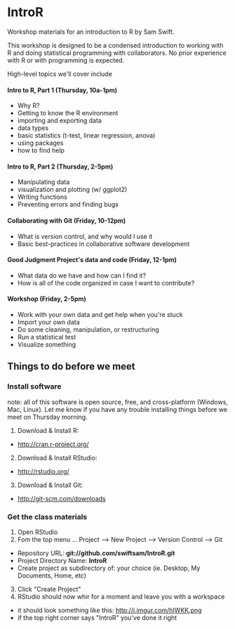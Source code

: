 IntroR
======
Workshop materials for an introduction to R by Sam Swift.

This workshop is designed to be a condensed introduction to working with R and doing statistical programming with collaborators.  No prior experience with R or with programming is expected.  

High-level topics we'll cover include
#### Intro to R, Part 1 (Thursday, 10a-1pm)
* Why R?
* Getting to know the R environment
* importing and exporting data
* data types
* basic statistics (t-test, linear regression, anova)
* using packages
* how to find help

#### Intro to R, Part 2 (Thursday, 2-5pm)
* Manipulating data
* visualization and plotting (w/ ggplot2)
* Writing functions
* Preventing errors and finding bugs

#### Collaborating with Git (Friday, 10-12pm)
* What is version control, and why would I use it
* Basic best-practices in collaborative software development

#### Good Judgment Project's data and code (Friday, 12-1pm)
* What data do we have and how can I find it?
* How is all of the code organized in case I want to contribute?

#### Workshop (Friday, 2-5pm)
* Work with your own data and get help when you're stuck
* Import your own data
* Do some cleaning, manipulation, or restructuring
* Run a statistical test
* Visualize something

Things to do before we meet
---------------------------
### Install software
note: all of this software is open source, free, and cross-platform (Windows, Mac, Linux).  Let me know if you have any trouble installing things before we meet on Thursday morning.
1. Download & Install R:  
  * http://cran.r-project.org/
2. Download & Install RStudio:
  * http://rstudio.org/
3. Download & Install Git:
  * http://git-scm.com/downloads

### Get the class materials
1. Open RStudio
2. Fom the top menu ... Project --> New Project --> Version Control --> Git
 * Repository URL:  **git://github.com/swiftsam/IntroR.git**
 * Project Directory Name: **IntroR**
 * Create project as subdirectory of: your choice (ie. Desktop, My Documents, Home, etc)
3. Click "Create Project"
4. RStudio should now whir for a moment and leave you with a workspace 
  * it should look something like this: http://i.imgur.com/hIWKK.png
  * if the top right corner says "IntroR" you've done it right